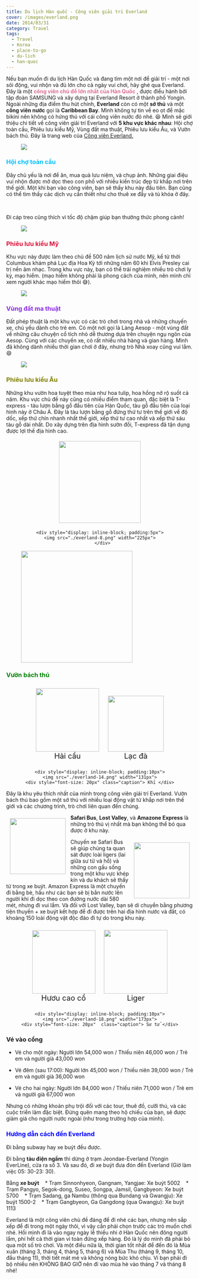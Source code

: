 ```yaml
---
title: Du lịch Hàn quốc - Công viên giải trí Everland
cover: /images/everland.png
date: 2014/03/31
category: Travel
tags:
  - Travel
  - Korea
  - place-to-go
  - du-lich
  - han-quoc
---
```


Nếu bạn muốn đi du lịch Hàn Quốc và đang tìm một nơi để giải trí - một nơi sôi động, vui nhộn và đủ lớn cho cả ngày vui chơi, hãy ghé qua Everland. Đây là một  <span style="color:PaleVioletRed">**công viên chủ đề lớn nhất của Hàn Quốc** </span>, được điều hành bởi tập đoàn SAMSUNG và xây dựng tại Everland Resort ở thành phố Yongin. Ngoài những địa điểm thu hút chính, **Everland** còn có một **sở thú** và một **công viên nước** gọi là **Caribbean Bay**. Mình không tự tin về eo ọt để mặc bikini nên không có hứng thú với cái công viên nước đó nhé. :laughing: Mình sẽ giới thiệu chi tiết về công viên giải trí Everland với **5 khu vực khác nhau**: Hội chợ toàn cầu, Phiêu lưu kiểu Mỹ, Vùng đất ma thuật, Phiêu lưu kiểu Âu, và Vườn bách thú.
Đây là trang web của <a href="http://www.everland.com/web/multi/english/everland/main.html" target="_blank">Công viên Everland. </a>


<figure>
  <img style="text-align: center" src="./everland-1.png">
  <figcaption></figcaption>
</figure>

### <span style="color:deepskyblue"> Hội chợ toàn cầu </span>

Đây chủ yếu là nơi để ăn, mua quà lưu niệm, và chụp ảnh. Những giai điệu vui nhộn được mở dọc theo con phố với nhiều kiến trúc đẹp từ khắp nơi trên thế giới. Một khi bạn vào công viên, bạn sẽ thấy khu này đầu tiên. Bạn cũng có thể tìm thấy các dịch vụ cần thiết như cho thuê xe đẩy và tủ khóa ở đây.


<figure  class="half">
   <img style="width: 10; text-align: center" src="./everland-2.png">
   <img style="width: 10; text-align: center" src="./everland-3.png">
   <figcaption></figcaption>
</figure>

Đi cáp treo cũng thích vì tốc độ chậm giúp bạn thưởng thức phong cảnh!

<figure>
  <img style="text-align: center" src="./everland-4.png">
  <figcaption></figcaption>
</figure>

### <span style="color:crimson"> Phiêu lưu kiểu Mỹ </span>

Khu vực này được làm theo chủ đề 500 năm lịch sử nước Mỹ, kể từ thời Columbus khám phá Lục địa Hoa Kỳ tới những năm 60 khi Elvis Presley cai trị nền âm nhạc. Trong khu vực này, bạn có thể trải nghiệm nhiều trò chơi ly kỳ, mạo hiểm. (mạo hiểm không phải là phong cách của mình, nên mình chỉ xem người khác mạo hiểm thôi :sweat_smile:).


<figure>
  <img style="text-align: center"  src="./everland-5.png">
  <figcaption></figcaption>
</figure>

### <span style="color:blueviolet"> Vùng đất ma thuật </span>

Đất phép thuật là một khu vực có các trò chơi trong nhà và những chuyến xe, chủ yếu dành cho trẻ em. Có một nơi gọi là Làng Aesop - một vùng đất về những câu chuyện cổ tích nhỏ dễ thương dựa trên chuyện ngụ ngôn của Aesop. Cùng với các chuyến xe, có rất nhiều nhà hàng và gian hàng. Mình đã không dành nhiều thời gian chơi ở đây, nhưng trò Nhà xoay cũng vui lắm. :smile:


<figure>
  <img style="text-align: center"  src="./everland-6.png">
  <figcaption></figcaption>
</figure>

### <span style="color:olive"> Phiêu lưu kiểu Âu </span>

Những khu vườn hoa tuyệt theo mùa như hoa tulip, hoa hồng nở rộ suốt cả năm. Khu vực chủ đề này cũng có nhiều điểm tham quan, đặc biệt là T-express - tàu lượn bằng gỗ đầu tiên của Hàn Quốc, tàu gỗ đầu tiên của loại hình này ở Châu Á. Đây là tàu lượn bằng gỗ đứng thứ tư trên thế giới về độ dốc, xếp thứ chín nhanh nhất thế giới, xếp thứ tư cao nhất và xếp thứ sáu tàu gỗ dài nhất. Do xây dựng trên địa hình sườn đồi, T-express đã tận dụng được lợi thế địa hình cao.


<div style="text-align: center">
  <div style="display: inline-block; padding:5px">
    <img src="./everland-7.png" width="220px">
	 </div>
	
	<div style="display: inline-block; padding:5px">
    <img src="./everland-8.png" width="225px">
	  </div>
</div>

<figure >
    <img style="width: 300px" src="./everland-10.png">
  <figcaption></figcaption>
</figure>

### <span style="color:green"> Vườn bách thú </span>

<div style="text-align: center">
  <div style="display: inline-block; padding:10px">
    <img src="./everland-12.png" width="170px">
		<div style="font-size: 20px" class="caption"> Hải cẩu </div>
  </div>
	
  <div style="display: inline-block; padding:10px">
    <img src="./everland-13.png" width="150px">
    <div style="font-size: 20px" class="caption"> Lạc đà </div>
  </div>
	
	<div style="display: inline-block; padding:10px">
    <img src="./everland-14.png" width="131px">
    <div style="font-size: 20px" class="caption"> Khỉ </div>
   </div>
</div>

Đây là khu yêu thích nhất của mình trong công viên giải trí Everland. Vườn bách thú bao gồm một sở thú với nhiều loại động vật từ khắp nơi trên thế giới và các chương trình, trò chơi liên quan đến chúng.


<img align="left" style="width: 150px; padding: 10px" src="./everland-11.png"> **Safari Bus**, **Lost Valley**, và **Amazone Express** là những trò thú vị nhất mà bạn không thể bỏ qua được ở khu này.


<img align="right" style="width: 150px; padding: 10px" src="./everland-15.png"> Chuyến xe Safari Bus sẽ giúp chúng ta quan sát được loài ligers (lai giữa sư tử và hổ) và những con gấu sống trong một khu vực khép kín và du khách sẽ thấy từ trong xe buýt. Amazon Express là một chuyến đi bằng bè, hầu như các bạn sẽ bị bắn nước lên người khi đi dọc theo con đường nước dài 580 mét, nhưng đi vui lắm. Và đối với Lost Valley, bạn sẽ di chuyển bằng phương tiện thuyền + xe buýt kết hợp để đi được trên hai địa hình nước và đất, có khoảng 150 loài động vật độc đáo đi tự do trong khu này.


<div style="text-align: center">
  <div style="display: inline-block; padding:10px">
    <img src="./everland-16.png" width="170px">
    <div style="font-size: 20px"  class="caption"> Hươu cao cổ </div>
  </div>
	
  <div style="display: inline-block; padding:10px">
    <img src="./everland-17.png" width="171px">
    <div style="font-size: 20px"  class="caption">Liger</div>
  </div>
	
	<div style="display: inline-block; padding:10px">
    <img src="./everland-18.png" width="173px">
    <div style="font-size: 20px"  class="caption"> Sư tử </div>
   </div>
</div>

### Vé vào cổng

  * Vé cho một ngày: Người lớn 54,000 won / Thiếu niên 46,000 won / Trẻ em và người già 43,000 won

  * Vé đêm (sau 17:00): Người lớn 45,000 won / Thiếu niên 39,000 won /  Trẻ em và người già 36,000 won

  * Vé cho hai ngày: Người lớn 84,000 won / Thiếu niên 71,000 won /  Trẻ em và người già 67,000 won

Nhưng có những khoản phụ trội đối với các tour, thuê đồ, cưỡi thú, và các cuộc triển lãm đặc biệt. Đừng quên mang theo hộ chiếu của bạn, sẽ được giảm giá cho người nước ngoài (như trong trường hợp của mình).


###  <span style="color:blue"> Hướng dẫn cách đến Everland </span>

Đi bằng subway hay xe buýt đều được.

Đi bằng **tàu điện ngầm** thì dừng ở trạm Jeondae-Everland (Yongin EverLine), cửa ra số 3. Và sau đó, đi xe buýt đưa đón đến Everland (Giờ làm việc 05: 30-23: 30).


Bằng **xe buýt**
   * Trạm Sinnonhyeon, Gangnam, Yangjae: Xe buýt 5002
   * Trạm Pangyo, Segok-dong, Suseo, Songpa, Jamsil, Gangbyeon: Xe buýt 5700
   * Trạm Sadang, ga Nambu (thông qua Bundang và Gwangju): Xe buýt 1500-2
   * Trạm Gangbyeon, Ga Gangdong (qua Gwangju): Xe buýt 1113

Everland là một công viên chủ đề đáng để đi nhé các bạn, nhưng nên sắp xếp để đi trong một ngày thôi, vì vậy cần phải chọn trước các trò muốn chơi nhé. Hồi mình đi là vào ngay ngày lễ thiếu nhi ở Hàn Quốc nên đông người lắm, phí hết cả thời gian vì toàn đứng xếp hàng. Đó là lý do mình đã phải bỏ qua một số trò chơi. Và một điều nữa là, thời gian tốt nhất để đến đó là Mùa xuân (tháng 3, tháng 4, tháng 5, tháng 6) và Mùa Thu (tháng 9, tháng 10, đầu tháng 11), thời tiết mát mẻ và không nóng bức khó chịu. Vì bạn phải đi bộ nhiều nên KHÔNG BAO GIỜ nên đi vào mùa hè vào tháng 7 và tháng 8 nhé!

